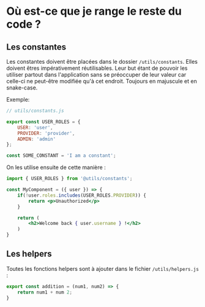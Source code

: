 # Où est-ce que je range le reste du code ?

## Les constantes

Les constantes doivent être placées dans le dossier `/utils/constants`. Elles doivent êtres impérativement réutilisables. Leur but étant de pouvoir les utiliser partout dans l'application sans se préoccuper de leur valeur car celle-ci ne peut-être modifiée qu'à cet endroit.
Toujours en majuscule et en snake-case.

Exemple:

```js
// utils/constants.js

export const USER_ROLES = {
    USER: 'user',
    PROVIDER: 'provider',
    ADMIN: 'admin'
};

const SOME_CONSTANT = 'I am a constant';
```

On les utilise ensuite de cette manière :

```jsx
import { USER_ROLES } from '@utils/constants';

const MyComponent = ({ user }) => {
    if(!user.roles.includes(USER_ROLES.PROVIDER)) {
        return <p>Unauthorized</p>
    }

    return (
        <h2>Welcome back { user.username } !</h2>
    )
}
```

## Les helpers

Toutes les fonctions helpers sont à ajouter dans le fichier `/utils/helpers.js` :

```js
export const addition = (num1, num2) => {
    return num1 + num 2;
}
```